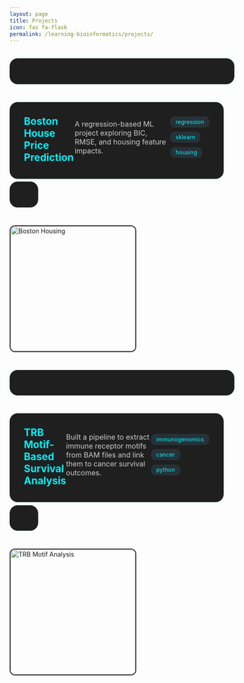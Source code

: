 ```yaml
---
layout: page
title: Projects
icon: fas fa-flask
permalink: /learning-bioinformatics/projects/
---
```


<style>
.project-grid {
  display: flex;
  flex-direction: column;
  gap: 2.5rem;
  margin-top: 2rem;
}

.project-entry {
  display: flex;
  justify-content: space-between;
  align-items: center;
  background: #1f1f1f;
  border-radius: 18px;
  padding: 1.8rem 2rem;
  box-shadow: 0 0 12px rgba(0, 255, 255, 0.08);
  transition: transform 0.3s ease, box-shadow 0.3s ease;
  text-decoration: none;
}

.project-entry:hover {
  transform: scale(1.01);
  box-shadow: 0 0 20px rgba(0, 255, 255, 0.3);
}

.project-info {
  flex: 1;
  padding-right: 1.5rem;
}

.project-title {
  font-size: 1.4rem;
  font-weight: 700;
  color: #00f2ff;
  margin-bottom: 0.4rem;
}

.project-desc {
  color: #ccc;
  margin-bottom: 0.9rem;
  font-size: 1rem;
}

.project-tags {
  display: flex;
  flex-wrap: wrap;
  gap: 0.6rem;
  margin-bottom: 0.9rem;
}

.project-tags span {
  background: #263238;
  color: #00f2ff;
  padding: 0.3rem 0.75rem;
  font-size: 0.8rem;
  border-radius: 10px;
}

.project-links {
  display: flex;
  gap: 1.4rem;
  align-items: center;
  margin-top: 0.4rem;
}

.project-links a {
  font-size: 1.8rem;
  color: #56cc9d;
  transition: 0.2s ease;
}

.project-links a:hover {
  color: #00f2ff;
  transform: scale(1.2);
}

.project-thumb {
  width: 280px;
  height: auto;
  border-radius: 12px;
  object-fit: cover;
  border: 2px solid #2c2c2c;
}
</style>

<div class="project-grid">

  <!-- Project 1 -->
  <a class="project-entry" href="/learning-bioinformatics/projects/boston-house/">
    <div class="project-info">
      <div class="project-title">Boston House Price Prediction</div>
      <div class="project-desc">
        A regression-based ML project exploring BIC, RMSE, and housing feature impacts.
      </div>
      <div class="project-tags">
        <span>regression</span><span>sklearn</span><span>housing</span>
      </div>
      <div class="project-links">
        <a href="#" title="GitHub (coming soon)"><i class="fab fa-github"></i></a>
        <a href="#" title="Blog (coming soon)"><i class="fas fa-blog"></i></a>
      </div>
    </div>
    <img class="project-thumb" src="/learning-bioinformatics/assets/img/project-thumbs/boston.png" alt="Boston Housing">
  </a>

  <!-- Project 2 -->
  <a class="project-entry" href="/learning-bioinformatics/projects/trb-survival/">
    <div class="project-info">
      <div class="project-title">TRB Motif-Based Survival Analysis</div>
      <div class="project-desc">
        Built a pipeline to extract immune receptor motifs from BAM files and link them to cancer survival outcomes.
      </div>
      <div class="project-tags">
        <span>immunogenomics</span><span>cancer</span><span>python</span>
      </div>
      <div class="project-links">
        <a href="#" title="GitHub (coming soon)"><i class="fab fa-github"></i></a>
        <a href="#" title="Blog (coming soon)"><i class="fas fa-blog"></i></a>
      </div>
    </div>
    <img class="project-thumb" src="/learning-bioinformatics/assets/img/project-thumbs/unannotated_clusters.png" alt="TRB Motif Analysis">
  </a>

</div>
